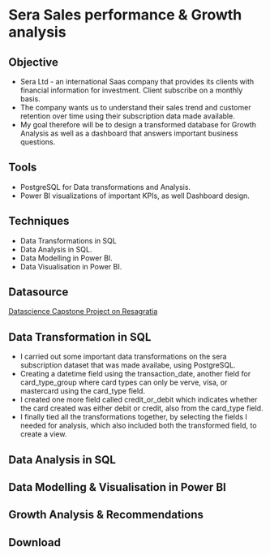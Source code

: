 # Sera Sales performance & Growth analysis

## Objective 
- Sera Ltd - an international Saas company that provides its clients with financial information for investment. Client subscribe on a monthly basis.
- The company wants us to understand their sales trend and customer retention over time using their subscription data made available.
- My goal therefore will be to design a transformed database for Growth Analysis as well as a dashboard that answers important business questions. 


## Tools
- PostgreSQL for Data transformations and Analysis.
- Power BI visualizations of important KPIs, as well Dashboard design. 

## Techniques
- Data Transformations in SQL
- Data Analysis in SQL.
- Data Modelling in Power BI.
- Data Visualisation in Power BI. 

## Datasource
<a href = "https://resagratia.com"> Datascience Capstone Project on Resagratia </a>

## Data Transformation in SQL 
- I carried out some important data transformations on the sera subscription dataset that was made availabe, using PostgreSQL.
- Creating a datetime field using the transaction_date, another field for card_type_group where card types can only be verve, visa, or mastercard using the card_type field. 
- I created one more field called credit_or_debit which indicates whether the card created was either debit or credit,  also from the card_type field.
- I finally tied all the transformations together, by selecting the fields I needed for analysis, which  also included both the transformed field, to create a view. 


## Data Analysis in SQL 

## Data Modelling & Visualisation in Power BI 

## Growth Analysis & Recommendations 

## Download 
